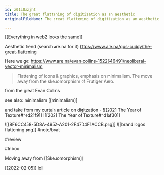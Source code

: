 ```yaml
---
id: z01i8azjht
title: The great flattening of digitization as an aesthetic
originalFileName: The great flattening of digitization as an aesthetic.md

---
```


[[Everything in web2 looks the same]]

Aesthetic trend (search are.na for it)
https://www.are.na/gus-cuddy/the-great-flattening

Here we go: https://www.are.na/evan-collins-1522646491/neoliberal-vector-minimalism

> Flattening of icons & graphics, emphasis on minimalism. The move away from the skeuomorphism of Frutiger Aero.

from the great Evan Collins

see also: minimalism [[minimalism]]

and take from my curtain article on digitzation -
![[2021 The Year of Texture#^ed21f9]]
![[2021 The Year of Texture#^d1af30]]

![[8F6CC458-5D8A-4952-A201-2F47D4F1ACCB.png]]
![[brand logos flattening.png]]
#note/boat

#review

#Inbox

Moving away from [[Skeuomorphism]]

[[2022-02-05]] loll [](https://www.theverge.com/2022/2/5/22919398/chrome-logo-change-eight-years)
